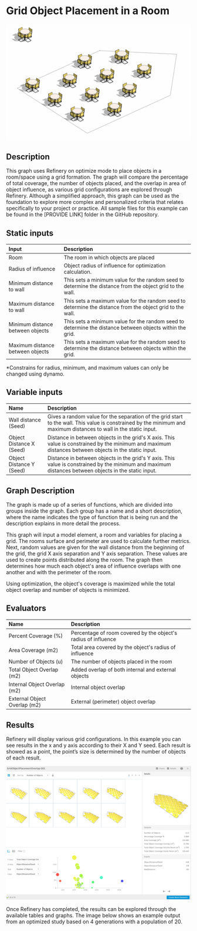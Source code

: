 # Grid Object Placement in a Room

![](../../.gitbook/assets/ezgif-7-f50b3453c17c.gif)

## Description

This graph uses Refinery on optimize mode to place objects in a room/space using a grid formation. The graph will compare the percentage of total coverage, the number of objects placed, and the overlap in area of object influence, as various grid configurations are explored through Refinery. Although a simplified approach, this graph can be used as the foundation to explore more complex and personalized criteria that relates specifically to your project or practice. All sample files for this example can be found in the \[PROVIDE LINK\] folder in the GitHub repository.

## Static inputs

| Input | Description |
| :--- | :--- |
| Room | The room in which objects are placed |
| Radius of influence | Object radius of influence for optimization calculation. |
| Minimum distance to wall | This sets a minimum value for the random seed to determine the distance from the object grid to the wall.  |
| Maximum distance to wall | This sets a maximum value for the random seed to determine the distance from the object grid to the wall.  |
| Minimum distance between objects | This sets a minimum value for the random seed to determine the distance between objects within the grid.  |
| Maximum distance between objects | This sets a maximum value for the random seed to determine the distance between objects within the grid.  |

\*Constrains for radius, minimum, and maximum values can only be changed using dynamo.

## Variable inputs

| Name | Description |
| :--- | :--- |
| Wall distance \(Seed\) | Gives a random value for the separation of the grid start to the wall. This value is constrained by the minimum and maximum distances to wall in the static input.  |
| Object Distance X \(Seed\) | Distance in between objects in the grid's X axis. This value is constrained by the minimum and maximum distances between objects in the static input. |
| Object Distance Y \(Seed\) | Distance in between objects in the grid's Y axis. This value is constrained by the minimum and maximum distances between objects in the static input. |

## Graph Description

The graph is made up of a series of functions, which are divided into groups inside the graph. Each group has a name and a short description, where the name indicates the type of function that is being run and the description explains in more detail the process. 

This graph will input a model element, a room and variables for placing a grid. The rooms surface and perimeter are used to calculate further metrics. Next, random values are given for the wall distance from the beginning of the grid, the grid X axis separation and Y axis separation. These values are used to create points distributed along the room. The graph then determines how much each object's area of influence overlaps with one another and with the perimeter of the room.

Using optimization, the object's coverage is maximized while the total object overlap and number of objects is minimized. 

## Evaluators

| Name | Description |
| :--- | :--- |
| Percent Coverage \(%\) | Percentage of room covered by the object's radius of influence |
| Area Coverage \(m2\) | Total area covered by the object's radius of influence  |
| Number of Objects \(u\) | The number of objects placed in the room |
| Total Object Overlap \(m2\) | Added overlap of both internal and external objects |
| Internal Object Overlap \(m2\) | Internal object overlap |
| External Object Overlap \(m2\) | External \(perimeter\) object overlap |

## Results

Refinery will display various grid configurations. In this example you can see results in the x and y axis according to their X and Y seed. Each result is showed as a point, the point’s size is determined by the number of objects of each result.

![](../../.gitbook/assets/screenshot-2020-01-29-01.21.40.png)

Once Refinery has completed, the results can be explored through the available tables and graphs. The image below shows an example output from an optimized study based on 4 generations with a population of 20.

